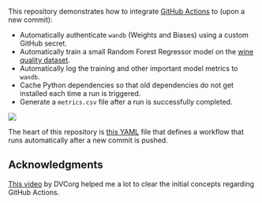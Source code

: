 This repository demonstrates how to integrate [GitHub Actions](https://docs.github.com/en/actions) to (upon a new commit):

- Automatically authenticate `wandb` (Weights and Biases) using a custom GitHub secret. 
- Automatically train a small Random Forest Regressor model on the [wine quality dataset](https://www.kaggle.com/uciml/red-wine-quality-cortez-et-al-2009).
- Automatically log the training and other important model metrics to `wandb`. 
- Cache Python dependencies so that old dependencies do not get installed each time a run is triggered. 
- Generate a `metrics.csv` file after a run is successfully completed. 

![](https://i.ibb.co/JqZWHDC/image.png)

The heart of this repository is [this YAML](https://github.com/sayakpaul/wine/blob/wandb-integration/.github/workflows/cml.yaml) file that defines a workflow that runs automatically after a new commit is pushed. 

## Acknowledgments

[This video](https://www.youtube.com/watch?v=9BgIDqAzfuA) by DVCorg helped me a lot to clear the initial concepts regarding GitHub Actions. 
